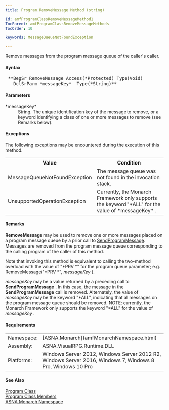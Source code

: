 ```yaml
---
title: Program.RemoveMessage Method (string)

Id: amfProgramClassRemoveMessageMethod1
TocParent: amfProgramClassRemoveMessageMethods
TocOrder: 10

keywords: MessageQueueNotFoundException

---
```


Remove messages from the program message queue of the caller's caller.

#### Syntax
<pre class="prettyprint"> **BegSr RemoveMessage Access(*Protected) Type(Void)
   DclSrParm *messageKey*  Type(*String)** </pre>

#### Parameters
<dl>
        <dt>
 *messageKey* 
        </dt>
        <dd>String.  The unique identification key of the
        message to remove, or a keyword identifying a class of one
        or more messages to remove (see Remarks below).</dd>
</dl>

#### Exceptions
The following exceptions may be encountered during the execution of this method.
<table class="mytable" cellspacing="0" cellpadding="4" width="90%">
          <colgroup>
            <col width="30%" />
            <col width="50%" />
          </colgroup>
          <tr>
            <th>Value</th>
            <th>Condition</th>
          </tr>
          <tr>
            <td>            MessageQueueNotFoundException</td>
            <td>The message queue was not
            found in the invocation stack.</td>
          </tr>
          <tr>
            <td>            UnsupportedOperationException</td>
            <td>Currently, the Monarch
            Framework only supports the keyword "*ALL"
            for the value of 
 *messageKey* .</td>
          </tr>
</table>

#### Remarks
**RemoveMessage** may be used to remove one or more messages placed on a program message queue by a prior call to [ SendProgramMessage](amfProgramClassSendProgramMessageMethods.html). Messages are removed from the program message queue corresponding to the calling program of the caller of this method.

Note that invoking this method is equivalent to calling the two-method overload with the value of "*PRV *" for the program queue parameter; e.g. RemoveMessage("*PRV *", *messageKey* ).

*messageKey* may be a value returned by a preceding call to **SendProgramMessage** . In this case, the message in the **SendProgramMessage** call is removed. Alternately, the value of *messageKey* may be the keyword "*ALL", indicating that all messages on the program message queue should be removed. NOTE: currently, the Monarch Framework only supports the keyword "*ALL" for the value of *messageKey* .
<!-- -->

 <!-- start -->

#### Requirements
<table class="dttable" cellspacing="0" cellpadding="4" width="60%">
           <colgroup>
            <col width="15%" style="font-weight:bold" />
            <col width="85%" />
          </colgroup>
          <tr>
            <td>Namespace:</td>
            <td>[ASNA.Monarch](amfMonarchNamespace.html)</td>
          </tr>
          <tr>
            <td>Assembly:</td>
            <td>ASNA.VisualRPG.Runtime.DLL</td>
          </tr>
         <tr>
            <td>Platforms:</td>
            <td> Windows Server 2012, Windows Server 2012 R2, Windows Server 2016, Windows 7, Windows 8 Pro, Windows 10 Pro</td>
         </tr>
</table>

<!-- end -->

#### See Also
[Program Class](amfProgramClass.html) <br /> [Program Class Members](amfProgramClassMembers.html) <br /> [ASNA.Monarch Namespace](amfMonarchNamespace.html) 

